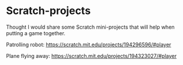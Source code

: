 # Scratch-projects
Thought I would share some Scratch mini-projects that will help when putting a game together.

Patrolling robot: https://scratch.mit.edu/projects/194296596/#player

Plane flying away: https://scratch.mit.edu/projects/194323027/#player



